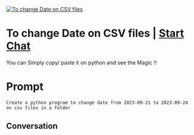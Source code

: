 
[![To change Date on CSV files](https://flow-prompt-covers.s3.us-west-1.amazonaws.com/icon/Flat/i6.png)](https://gptcall.net/chat.html?data=%7B%22contact%22%3A%7B%22id%22%3A%22YDpZB4Q08x_fmhag64kX5%22%2C%22flow%22%3Atrue%7D%7D)
# To change Date on CSV files | [Start Chat](https://gptcall.net/chat.html?data=%7B%22contact%22%3A%7B%22id%22%3A%22YDpZB4Q08x_fmhag64kX5%22%2C%22flow%22%3Atrue%7D%7D)
You can Simply copy/ paste it on python and see the Magic !!

# Prompt

```
Create a python program to change date from 2023-09-21 to 2023-09-24 on csv files in a folder
```

## Conversation




